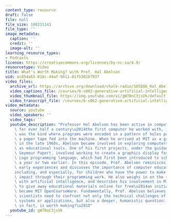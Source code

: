 ```yaml
---
content_type: resource
draft: false
file: null
file_size: 100231141
file_type: ''
image_metadata:
  caption: ''
  credit: ''
  image-alt: ''
learning_resource_types:
- Podcasts
license: https://creativecommons.org/licenses/by-nc-sa/4.0/
resourcetype: Video
title: What's Worth Making? with Prof. Hal Abelson
uid: ac854a65-018c-44af-9b11-81f5381b7937
video_files:
  archive_url: https://archive.org/download/chalk-radio/S05E06_Hal_Abelson_360p.mp4
  video_captions_file: /courses/6-s062-generative-artificial-intelligence-in-k12-education-fall-2023/gW7BnC3jsVk_captions.webvtt
  video_thumbnail_file: https://img.youtube.com/vi/gW7BnC3jsVk/default.jpg
  video_transcript_file: /courses/6-s062-generative-artificial-intelligence-in-k12-education-fall-2023/gW7BnC3jsVk_transcript.pdf
video_metadata:
  source: youtube
  video_speakers: ''
  video_tags: ''
  youtube_description: "Professor Hal Abelson has been active in computer science\
    \ for over half a century\u2014the first computer he worked with, in high school,\
    \ was the kind where programs were encoded in a pattern of holes punched into\
    \ a paper tape fed into the machine. When he arrived at MIT as a graduate student\
    \ in the late 1960s, Abelson became involved in exploring computers\u2019 potential\
    \ as educational tools. One of his first projects, under the guidance of Prof.\
    \ Seymour Papert, involved working to create a graphics display for use with the\
    \ Logo programming language, which had first been introduced to schoolkids just\
    \ a year or two earlier. In this episode, Prof. Abelson reminisces about those\
    \ early experiences and discusses the importance of computer education for everyone\u2013\
    including, and especially, for children who have the power to make real-world\
    \ impact through their programming work. He also weighs in on the risks associated\
    \ with artificial intelligence, and describes his involvement in MIT\u2019s decision\
    \ to give away educational materials online for free\u2014an initiative that ultimately\
    \ became MIT OpenCourseWare. Fundamentally, Prof. Abelson believes that computer\
    \ scientists need to confront not only the technical challenges of designing new\
    \ systems or applications, but also a deeper, humanistic question: \u201CWhat,\
    \ in fact, is worth making?\u201D"
  youtube_id: gW7BnC3jsVk
---
```

